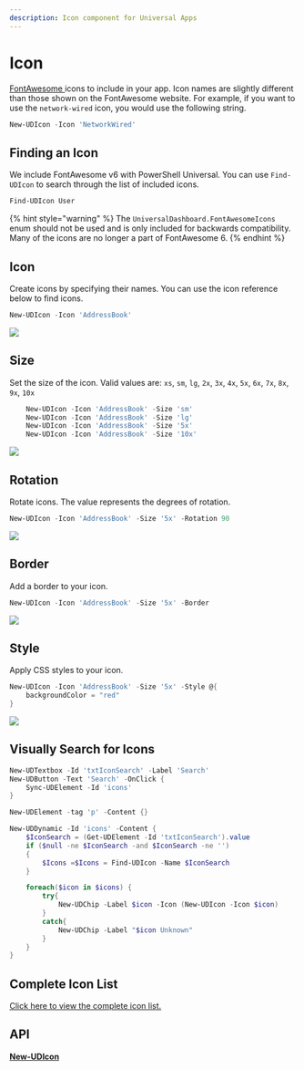 ```yaml
---
description: Icon component for Universal Apps
---
```


# Icon

[FontAwesome ](https://fontawesome.com/?from=io)icons to include in your app. Icon names are slightly different than those shown on the FontAwesome website. For example, if you want to use the `network-wired` icon, you would use the following string.&#x20;

```powershell
New-UDIcon -Icon 'NetworkWired'
```

## Finding an Icon

We include FontAwesome v6 with PowerShell Universal. You can use `Find-UDIcon` to search through the list of included icons.&#x20;

```powershell
Find-UDIcon User
```

{% hint style="warning" %}
The `UniversalDashboard.FontAwesomeIcons` enum should not be used and is only included for backwards compatibility. Many of the icons are no longer a part of FontAwesome 6.
{% endhint %}

## Icon

Create icons by specifying their names. You can use the icon reference below to find icons.

```powershell
New-UDIcon -Icon 'AddressBook'
```

![](<../../../.gitbook/assets/image (173).png>)

## Size

Set the size of the icon. Valid values are: `xs`, `sm`, `lg`, `2x`, `3x`, `4x`, `5x`, `6x`, `7x`, `8x`, `9x`, `10x`

```powershell
    New-UDIcon -Icon 'AddressBook' -Size 'sm'
    New-UDIcon -Icon 'AddressBook' -Size 'lg'
    New-UDIcon -Icon 'AddressBook' -Size '5x'
    New-UDIcon -Icon 'AddressBook' -Size '10x'
```

![](<../../../.gitbook/assets/image (525).png>)

## Rotation

Rotate icons. The value represents the degrees of rotation.

```powershell
New-UDIcon -Icon 'AddressBook' -Size '5x' -Rotation 90
```

![](<../../../.gitbook/assets/image (191).png>)

## Border

Add a border to your icon.

```powershell
New-UDIcon -Icon 'AddressBook' -Size '5x' -Border
```

![](<../../../.gitbook/assets/image (201).png>)

## Style

Apply CSS styles to your icon.

```powershell
New-UDIcon -Icon 'AddressBook' -Size '5x' -Style @{
    backgroundColor = "red"
}
```

![](<../../../.gitbook/assets/image (482).png>)

## Visually Search for Icons

```powershell
New-UDTextbox -Id 'txtIconSearch' -Label 'Search' 
New-UDButton -Text 'Search' -OnClick {
    Sync-UDElement -Id 'icons'
}

New-UDElement -tag 'p' -Content {}

New-UDDynamic -Id 'icons' -Content {
    $IconSearch = (Get-UDElement -Id 'txtIconSearch').value
    if ($null -ne $IconSearch -and $IconSearch -ne '')
    {
        $Icons =$Icons = Find-UDIcon -Name $IconSearch
    }

    foreach($icon in $icons) {
        try{
            New-UDChip -Label $icon -Icon (New-UDIcon -Icon $icon)
        }
        catch{
            New-UDChip -Label "$icon Unknown" 
        }
    }
}
```

## Complete Icon List

[Click here to view the complete icon list. ](https://gist.github.com/adamdriscoll/8a5d12b0ac5641bc1083bebf921f56fe)

## API

[**New-UDIcon**](https://github.com/ironmansoftware/universal-docs/blob/v5/cmdlets/New-UDIcon.txt)

